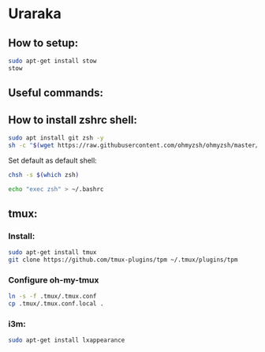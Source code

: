 # Uraraka

## How to setup:

```sh
sudo apt-get install stow
stow
```

## Useful commands:

## How to install zshrc shell:
```sh
sudo apt install git zsh -y
sh -c "$(wget https://raw.githubusercontent.com/ohmyzsh/ohmyzsh/master/tools/install.sh -O -)"
```

Set default as default shell:
```sh
chsh -s $(which zsh)
```

```sh
echo "exec zsh" > ~/.bashrc
```

## tmux:

### Install:

```sh
sudo apt-get install tmux
git clone https://github.com/tmux-plugins/tpm ~/.tmux/plugins/tpm
```

### Configure oh-my-tmux

```sh
ln -s -f .tmux/.tmux.conf
cp .tmux/.tmux.conf.local .
```


### i3m:

```sh
sudo apt-get install lxappearance
```